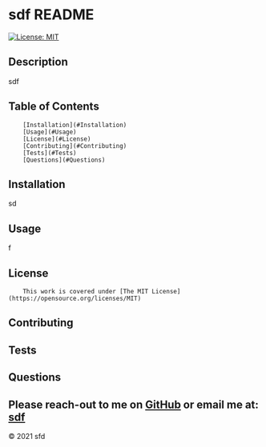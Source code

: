 # sdf README

[![License: MIT](https://img.shields.io/badge/License-MIT-yellow.svg)](https://opensource.org/licenses/MIT)


            
## Description
sdf

## Table of Contents
        
        [Installation](#Installation)
        [Usage](#Usage)
        [License](#License)
        [Contributing](#Contributing)
        [Tests](#Tests)
        [Questions](#Questions)

## Installation
sd

## Usage
f

## License
        This work is covered under [The MIT License](https://opensource.org/licenses/MIT)

## Contributing


## Tests


## Questions
Please reach-out to me on [GitHub](http://www.github.com/sdf) or email me at: [sdf](mailto:sdf)
---

    

© 2021 sfd
